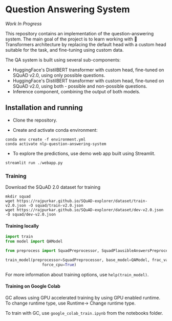 # Question Answering System

*Work In Progress*

This repository contains an implementation of the question-answering system. The main goal of the project is to learn working
with 🤗 Transformers architecture by replacing the default head with a custom head suitable for the task, and fine-tuning using custom data.

The QA system is built using several sub-components:
* HuggingFace's DistilBERT transformer with custom head, fine-tuned on SQuAD v2.0, using only possible questions.
* HuggingFace's DistilBERT transformer with custom head, fine-tuned on SQuAD v2.0, using both - possible and non-possible questions.
* Inference component, combining the output of both models.

## Installation and running

*  Clone the repository.

*  Create and activate conda environment:
```shell script
conda env create -f environment.yml
conda activate nlp-question-answering-system
```

* To explore the predictions, use demo web app built using Streamlit.
```python
streamlit run ./webapp.py
```

### Training

Download the SQuAD 2.0 dataset for training

```
mkdir squad
wget https://rajpurkar.github.io/SQuAD-explorer/dataset/train-v2.0.json -O squad/train-v2.0.json
wget https://rajpurkar.github.io/SQuAD-explorer/dataset/dev-v2.0.json -O squad/dev-v2.0.json
```

#### Training locally

```python
import train
from model import QAModel

from preprocess import SquadPreprocessor, SquadPlausibleAnswersPreprocessor

train_model(preprocessor=SquadPreprocessor, base_model=QAModel, frac_val_data=0.025, frac_train_data=0.025, batch_size = 8, n_epoch = 3, 
                force_cpu=True)
```
For more information about training options, use ```help(train_model)```.

#### Training on Google Colab
GC allows using GPU accelerated training by using GPU enabled runtime. To change runtime type, use Runtime-> Change runtime type.

To train with GC, use `google_colab_train.ipynb` from the notebooks folder.